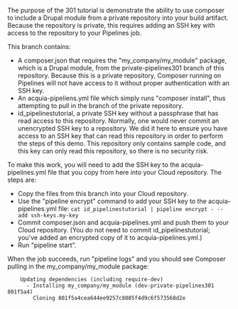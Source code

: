 The purpose of the 301 tutorial is demonstrate the ability to use composer to include a Drupal module from a private repository into your build artifact. Because the repository is private, this requires adding an SSH key with access to the repository to your Pipelines job.

This branch contains:

* A composer.json that requires the "my_company/my_module" package, which is a Drupal module, from the private-pipelines301 branch of this repository. Because this is a private repository, Composer running on Pipelines will not have access to it without proper authentication with an  SSH key.
* An acquia-pipeliens.yml file which simply runs "composer install", thus attempting to pull in the branch of the private repository.
* id\_pipelinestutorial, a private SSH key without a passphrase that has read access to this repository. Normally, one would never commit an unencrypted SSH key to a repository. We did it here to ensure you have access to an SSH key that can read this repository in order to perform the steps of this demo. This repository only contains sample code, and this key can only read this repository, so there is no security risk.

To make this work, you will need to add the SSH key to the acquia-pipelines.yml file that you copy from here into your Cloud repository.
The steps are:

* Copy the files from this branch into your Cloud repository.
* Use the "pipeline encrypt" command to add your SSH key to the acquia-pipelines.yml
file: ```cat id_pipelinestutorial | pipeline encrypt - --add ssh-keys.my-key```
* Commit composer.json and acquia-pipelines.yml and push them to your Cloud repository. (You do not need to commit id\_pipelinestutorial; you've added an encrypted copy of it to acquia-pipelines.yml.)
* Run "pipeline start".

When the job succeeds, run "pipeline logs" and you should see Composer pulling in the my_company/my_module package:

```
	Updating dependencies (including require-dev)
	  - Installing my_company/my_module (dev-private-pipelines301 801f5a4)
	    Cloning 801f5a4cea644ee9257c8085f4d9c6f573568d2e
```
